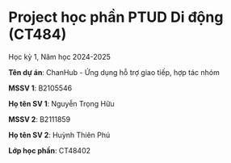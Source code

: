 # Project học phần PTUD Di động (CT484)

Học kỳ 1, Năm học 2024-2025

**Tên dự án**: ChanHub - Ứng dụng hỗ trợ giao tiếp, hợp tác nhóm

**MSSV 1**: B2105546

**Họ tên SV 1**: Nguyễn Trọng Hữu

**MSSV 2**: B2111859

**Họ tên SV 2**: Huỳnh Thiên Phú

**Lớp học phần**: CT48402
